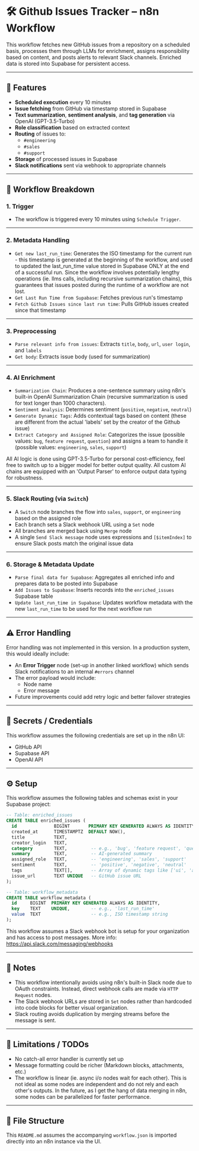 # 🛠️ Github Issues Tracker – n8n Workflow

This workflow fetches new GitHub issues from a repository on a scheduled basis, processes them through LLMs for enrichment, assigns responsibility based on content, and posts alerts to relevant Slack channels. 
Enriched data is stored into Supabase for persistent access.

---

## 📌 Features

- **Scheduled execution** every 10 minutes
- **Issue fetching** from GitHub via timestamp stored in Supabase
- **Text summarization**, **sentiment analysis**, and **tag generation** via OpenAI (GPT-3.5-Turbo)
- **Role classification** based on extracted context
- **Routing** of issues to:
  - `#engineering`
  - `#sales`
  - `#support`
- **Storage** of processed issues in Supabase
- **Slack notifications** sent via webhook to appropriate channels

---

## 🧩 Workflow Breakdown

### 1. Trigger

- The workflow is triggered every 10 minutes using `Schedule Trigger`.

---

### 2. Metadata Handling

- `Get new last_run_time`: Generates the ISO timestamp for the current run - this timestamp is generated at the beginning of the workflow, and used to updated the last_run_time value stored in Supabase ONLY at the end of a successful run. Since the workflow involves potentially lengthy operations (ie. llms calls, including recursive summarization chains), this guarantees that issues posted during the runtime of a workflow are not lost.
- `Get Last Run Time from Supabase`: Fetches previous run's timestamp
- `Fetch Github Issues since last run time`: Pulls GitHub issues created since that timestamp

---

### 3. Preprocessing

- `Parse relevant info from issues`: Extracts `title`, `body`, `url`, `user login`, and `labels`
- `Get body`: Extracts issue body (used for summarization)

---

### 4. AI Enrichment

- `Summarization Chain`: Produces a one-sentence summary using n8n's built-in OpenAI Summarization Chain (recursive summarization is used for text longer than 1000 characters).
- `Sentiment Analysis`: Determines sentiment (`positive`, `negative`, `neutral`)
- `Generate Dynamic Tags`: Adds contextual tags based on content (these are different from the actual 'labels' set by the creator of the Github issue)
- `Extract Category and Assigned Role`: Categorizes the issue (possible values: `bug`, `feature request`, `question`) and assigns a team to handle it (possible values: `engineering`, `sales`, `support`)

All AI logic is done using GPT-3.5-Turbo for personal cost-efficiency, feel free to switch up to a bigger model for better output quality.
All custom AI chains are equipped with an 'Output Parser' to enforce output data typing for robustness.

---

### 5. Slack Routing (via `Switch`)

- A `Switch` node branches the flow into `sales`, `support`, or `engineering` based on the assigned role
- Each branch sets a Slack webhook URL using a `Set` node
- All branches are merged back using `Merge` node
- A single `Send Slack message` node uses expressions and `[$itemIndex]` to ensure Slack posts match the original issue data

---

### 6. Storage & Metadata Update

- `Parse final data for Supabase`: Aggregates all enriched info and prepares data to be posted into Supabase
- `Add Issues to Supabase`: Inserts records into the `enriched_issues` Supabase table
- `Update last_run_time in Supabase`: Updates workflow metadata with the new `last_run_time` to be used for the next workflow run

---

## ⚠️ Error Handling

Error handling was not implemented in this version. In a production system, this would ideally include:

- An **Error Trigger** node (set-up in another linked workflow) which sends Slack notifications to an internal `#errors` channel
- The error payload would include:
  - Node name
  - Error message
- Future improvements could add retry logic and better failover strategies

---

## 🔐 Secrets / Credentials

This workflow assumes the following credentials are set up in the n8n UI:

- GitHub API
- Supabase API
- OpenAI API

---

## ⚙️ Setup

This workflow assumes the following tables and schemas exist in your Supabase project:

```sql
-- Table: enriched_issues
CREATE TABLE enriched_issues (
  id              BIGINT       PRIMARY KEY GENERATED ALWAYS AS IDENTITY,
  created_at      TIMESTAMPTZ  DEFAULT NOW(),
  title           TEXT,
  creator_login   TEXT,
  category        TEXT,         -- e.g., 'bug', 'feature request', 'question'
  summary         TEXT,         -- AI-generated summary
  assigned_role   TEXT,         -- 'engineering', 'sales', 'support'
  sentiment       TEXT,         -- 'positive', 'negative', 'neutral'
  tags            TEXT[],       -- Array of dynamic tags like ['ui', 'api', 'critical']
  issue_url       TEXT UNIQUE   -- GitHub issue URL
);

-- Table: workflow_metadata
CREATE TABLE workflow_metadata (
  id     BIGINT  PRIMARY KEY GENERATED ALWAYS AS IDENTITY,
  key    TEXT    UNIQUE,        -- e.g., 'last_run_time'
  value  TEXT                   -- e.g., ISO timestamp string
);
```

This workflow assumes a Slack webhook bot is setup for your organization and has access to post messages.
More info: https://api.slack.com/messaging/webhooks


---

## 📝 Notes

- This workflow intentionally avoids using n8n's built-in Slack node due to OAuth constraints. Instead, direct webhook calls are made via `HTTP Request` nodes.
- The Slack webhook URLs are stored in `Set` nodes rather than hardcoded into code blocks for better visual organization.
- Slack routing avoids duplication by merging streams before the message is sent.

---

## 🚧 Limitations / TODOs

- No catch-all error handler is currently set up
- Message formatting could be richer (Markdown blocks, attachments, etc.)
- The workflow is linear (ie. async i/o nodes wait for each other). This is not ideal as some nodes are independent and do not rely and each other's outputs. In the future, as I get the hang of data merging in n8n, some nodes can be parallelized for faster performance.

---

## 📂 File Structure

This `README.md` assumes the accompanying `workflow.json` is imported directly into an n8n instance via the UI.


